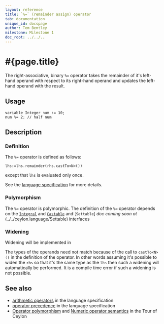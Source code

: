 ```yaml
---
layout: reference
title: `%=` (remainder assign) operator
tab: documentation
unique_id: docspage
author: Tom Bentley
milestone: Milestone 1
doc_root: ../../..
---
```


# #{page.title}

The right-associative, binary `%=` operator takes the remainder of it's 
left-hand operand with respect to its right-hand operand and updates 
the left-hand operand with the result.

## Usage 

    variable Integer num := 10;
    num %= 2; // half num 

## Description


### Definition

The `%=` operator is defined as follows:

    lhs:=lhs.remainder(rhs.castTo<N>())

except that `lhs` is evaluated only once.

See the [language specification](#{page.doc_root}/#{site.urls.spec_relative}#arithmetic) for more details.

### Polymorphism

The `%=` operator is polymorphic. The definition of the `%=` operator depends 
on the [`Integral`](#{page.doc_root}/api/ceylon/language/interface_Integral.html) and 
[`Castable`](#{page.doc_root}/api/ceylon/language/interface_Castable.html) and
[`Settable`] _doc coming soon at_ (../../ceylon.language/Settable) interfaces 

### Widening

Widening will be implemented in <!-- m2 -->

The types of the operands need not match because of the call to `castTo<N>()` 
in the definition of the operator. In other words assuming it's possible to 
widen the `rhs` so that it's the same type as the `lhs` then 
such a widening will automatically be performed. It is a compile time error if 
such a widening is not possible.

## See also

* [arithmetic operators](#{page.doc_root}/#{site.urls.spec_relative}#arithmetic) in the 
  language specification
* [operator precedence](#{page.doc_root}/#{site.urls.spec_relative}#operatorprecedence) in the 
  language specification
* [Operator polymorphism](#{page.doc_root}/tour/language-module/#operator_polymorphism) 
  and 
  [Numeric operator semantics](#{page.doc_root}/tour/language-module/#numeric_operator_semantics) 
  in the Tour of Ceylon
